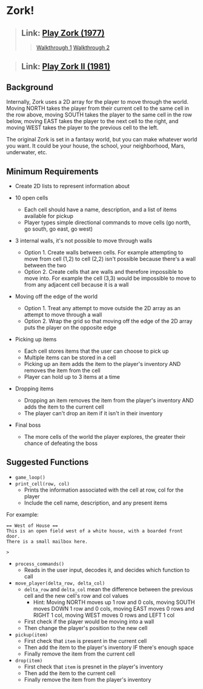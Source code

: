 # Zork!

> ## Link: [Play Zork (1977)](http://textadventures.co.uk/games/play/5zyoqrsugeopel3ffhz_vq)
> > [Walkthrough 1](https://web.mit.edu/marleigh/www/portfolio/Files/zork/transcript.html)
> > [Walkthrough 2](http://www.eristic.net/games/infocom/zork1.html)

> ## Link: [Play Zork II (1981)](https://playclassic.games/games/adventure-dos-games-online/play-zork-ii-wizard-frobozz-online/play/)

## Background
Internally, Zork uses a 2D array for the player to move through the world. Moving NORTH takes the player from their current cell to the same cell in the row above, moving SOUTH takes the player to the same cell in the row below, moving EAST takes the player to the next cell to the right, and moving WEST takes the player to the previous cell to the left.

The original Zork is set in a fantasy world, but you can make whatever world you want. It could be your house, the school, your neighborhood, Mars, underwater, etc.

## Minimum Requirements
 - Create 2D lists to represent information about 

 - 10 open cells
    - Each cell should have a name, description, and a list of items available for pickup
    - Player types simple directional commands to move cells (go north, go south, go east, go west)
 
 - 3 internal walls, it's not possible to move through walls
    - Option 1. Create walls between cells. For example attempting to move from cell (1,2) to cell (2,2) isn't possible because there's a wall between the two
    - Option 2. Create cells that are walls and therefore impossible to move into. For example the cell (3,3) would be impossible to move to from any adjacent cell because it is a wall
  
 - Moving off the edge of the world
    - Option 1. Treat any attempt to move outside the 2D array as an attempt to move through a wall
    - Option 2. Wrap the grid so that moving off the edge of the 2D array puts the player on the opposite edge

 - Picking up items
    - Each cell stores items that the user can choose to pick up
    - Multiple items can be stored in a cell
    - Picking up an item adds the item to the player's inventory AND removes the item from the cell
    - Player can hold up to 3 items at a time

 - Dropping items
    - Dropping an item removes the item from the player's inventory AND adds the item to the current cell
    - The player can't drop an item if it isn't in their inventory

 - Final boss
    - The more cells of the world the player explores, the greater their chance of defeating the boss

## Suggested Functions
 - `game_loop()`
 - `print_cell(row, col)`
    - Prints the information associated with the cell at row, col for the player
    - Include the cell name, description, and any present items

For example:
```
== West of House ==
This is an open field west of a white house, with a boarded front door.
There is a small mailbox here.

>
```

 - `process_commands()`
    - Reads in the user input, decodes it, and decides which function to call
 - `move_player(delta_row, delta_col)`
    - `delta_row` and `delta_col` mean the difference between the previous cell and the new cell's row and col values
       - Hint: Moving NORTH moves up 1 row and 0 cols, moving SOUTH moves DOWN 1 row and 0 cols, moving EAST moves 0 rows and RIGHT 1 col, moving WEST moves 0 rows and LEFT 1 col
    - First check if the player would be moving into a wall
    - Then change the player's position to the new cell
 - `pickup(item)`
    - First check that `item` is present in the current cell
    - Then add the item to the player's inventory IF there's enough space
    - Finally remove the item from the current cell
 - `drop(item)`
    - First check that `item` is presnet in the player's inventory
    - Then add the item to the current cell
    - Finally remove the item from the player's inventory
